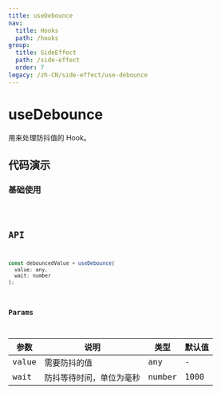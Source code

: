```yaml
---
title: useDebounce
nav:
  title: Hooks
  path: /hooks
group:
  title: SideEffect
  path: /side-effect
  order: 7
legacy: /zh-CN/side-effect/use-debounce
---
```


# useDebounce

用来处理防抖值的 Hook。

## 代码演示

### 基础使用

<code src="./demo/demo1.tsx" />

## API

```javascript
const debouncedValue = useDebounce(
  value: any,
  wait: number
);
```

### Params

| 参数  | 说明                     | 类型   | 默认值 |
|-------|--------------------------|--------|--------|
| value | 需要防抖的值         | any    | -      |
| wait  | 防抖等待时间，单位为毫秒 | number | 1000   |
